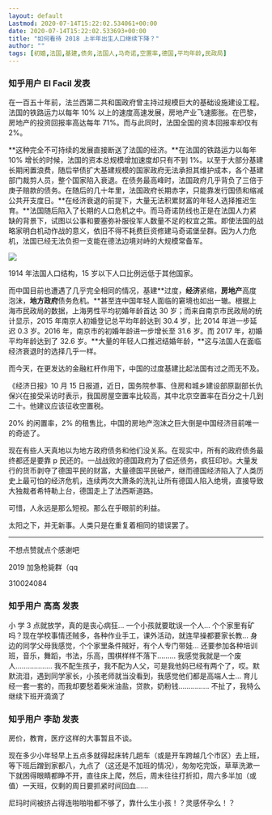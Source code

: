 ```yaml
---
layout: default
Lastmod: 2020-07-14T15:22:02.534061+00:00
date: 2020-07-14T15:22:02.533693+00:00
title: "如何看待 2018 上半年出生人口继续下降？"
author: ""
tags: [初婚,法国,基建,债务,法国人,马奇诺,空置率,德国,平均年龄,民政局]
---
```



    
### 知乎用户 El Facil 发表
    
在一百五十年前，法兰西第二共和国政府曾主持过规模巨大的基础设施建设工程。法国的铁路运力以每年 10% 以上的速度高速发展，房地产业飞速膨胀。在巴黎，房地产的投资回报率高达每年 71%。而与此同时，法国全国的资本回报率却仅有 2%。

**这种完全不可持续的发展直接断送了法国的经济。**在法国的铁路运力以每年 10% 增长的时候，法国的资本总规模增加速度却只有不到 1%。以至于大部分基建长期闲置浪费，随后举债扩大基建规模的国家政府无法承担其维护成本，各个基建部门裁剪人员，整个国家陷入衰退。在债务最高峰时，法国政府几乎背负了三倍于庚子赔款的债务。在随后的几十年里，法国政府长期赤字，只能靠发行国债和缩减公共开支度日。**在经济衰退的前提下，大量无法积累财富的年轻人选择推迟生育。**法国随后陷入了长期的人口危机之中。而马奇诺防线也正是在法国人力紧缺的背景下，试图以公事和要塞弥补服役军人数量不足的权宜之策。即使法国的战略家明白机动作战的意义，依旧不得不耗费巨资修建马奇诺堡垒群。因为人力危机，法国已经无法负担一支能在德法边境对峙的大规模常备军。

![](https://images.weserv.nl/?url=https%3A//pic1.zhimg.com/v2-3e870d6037bb56bb764532b508e837e3_r.jpg%3Fsource%3D1940ef5c)

1914 年法国人口结构，15 岁以下人口比例远低于其他国家。

而中国目前也遭遇了几乎完全相同的情况，基建**过度，**经济**紧缩，**房地产**高度泡沫，**地方政府**债务危机。**甚至连中国年轻人面临的窘境也如出一辙。根据上海市民政局的数据，上海男性平均初婚年龄首达 30 岁；而来自南京市民政局的统计显示，2015 年南京人初婚登记总平均年龄达到 30.4 岁，比 2014 年进一步延迟 0.3 岁。2016 年，南京市的初婚年龄进一步增长至 31.6 岁。而 2017 年，初婚平均年龄达到了 32.6 岁。**大量的年轻人口推迟结婚年龄，**这与法国人在面临经济衰退时的选择几乎一样。

而今天，在更发达的金融杠杆作用下，中国的过度基建比起法国有过之而无不及。

《经济日报》10 月 15 日报道，近日，国务院参事、住房和城乡建设部原副部长仇保兴在接受采访时表示，我国房屋空置率比较高，其中北京空置率在百分之十几到二十。他建议应该征收空置税。

20% 的闲置率，2% 的租售比，中国的房地产泡沫之巨大倒是中国经济目前唯一的奇迹了。

现在有些人天真地以为地方政府债务和他们没关系。在现实中，所有的政府债务最终都还是要靠 p 民还的。一战战败的德国政府为了偿还债务，疯狂印钞。大量发行的货币剥夺了德国平民的财富，大量德国平民破产，继而德国经济陷入了人类历史上最可怕的经济危机，连续两次大萧条的洗礼让所有德国人陷入绝境，直接导致大独裁者希特勒上台，德国走上了法西斯道路。

可惜，人永远是那么短视。那么在乎眼前的利益。

太阳之下，并无新事。人类只是在重复着相同的错误罢了。

* * *

不想点赞就点个感谢吧

2019 加急枪毙群（qq

310024084
    
    
    
    
### 知乎用户  高高 发表
    
小 学 3 点就放学，真的是丧心病狂… 一个小孩就要耽误一个人… 个个家里有矿吗？现在学校事情还贼多，各种作业手工，课外活动，就连早操都要家长教… 身边的同学父母我感觉，个个家里条件賊好，有个人专门带娃… 还要参加各种培训班，音乐，舞蹈，书法，乐高，围棋样样不落下……… 我感觉我就是一个废人……………… 我不配生孩子，我不配为人父，可是我他妈已经有两个了，哎。默默流泪，遇到同学家长，小孩老师就当没看到，我感觉他们都是高端人士… 育儿经一套一套的，而我却要愁着柴米油盐，贷款，奶粉钱…………… 不扯了，我特么继续下班开滴滴了
    
    
    
    
### 知乎用户 李劼 发表
    
房价，教育，医疗这样的大事暂且不谈。

现在多少小年轻早上五点多就得起床转几趟车（或是开车跨越几个市区）去上班，等下班后蹭到家都八，九点了（这还是不加班的情况），匆匆吃完饭，草草洗漱一下就困得眼睛都睁不开，直往床上爬，然后，周末往往打折扣，周六多半加（或值）一天班，仅剩的周日要抓紧时间回血……

尼玛时间被挤占得连啪啪啪都不够了，靠什么生小孩！？灵感怀孕么！？
    
    
    

